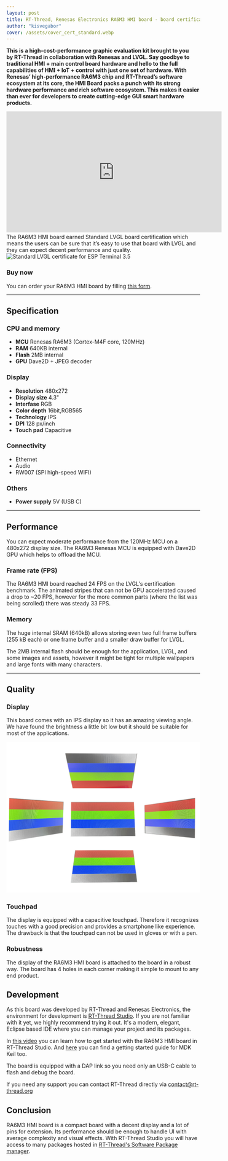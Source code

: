 ```yaml
---
layout: post
title: RT-Thread, Renesas Electronics RA6M3 HMI board - board certification review
author: "kisvegabor"
cover: /assets/cover_cert_standard.webp
---
```


**This is a high-cost-performance graphic evaluation kit brought to you by RT-Thread in collaboration with Renesas and LVGL. Say goodbye to traditional HMI + main control board hardware and hello to the full capabilities of HMI + IoT + control with just one set of hardware. With Renesas’ high-performance RA6M3 chip and RT-Thread’s software ecosystem at its core, the HMI Board packs a punch with its strong hardware performance and rich software ecosystem. This makes it easier than ever for developers to create cutting-edge GUI smart hardware products.**

<iframe width="560" height="315" src="https://www.youtube.com/embed/TU4m8xGO8aE" title="YouTube video player" frameborder="0" allow="accelerometer; autoplay; clipboard-write; encrypted-media; gyroscope; picture-in-picture; web-share" allowfullscreen></iframe>
The RA6M3 HMI board earned Standard LVGL board certification which means the users can be sure that it’s easy to use that board with LVGL and they can expect decent performance and quality.

<img src="https://lvgl.io/assets/images/cert_standard.png" alt="Standard LVGL certificate for ESP Terminal 3.5">

### Buy now

You can order your RA6M3 HMI board by filling [this form](https://docs.google.com/forms/d/e/1FAIpQLSfGcS7HENxMaOib-a1NWe0SQI6m1aoNT1z6T2dEXSiGNXxqFw/viewform?pli=1). 

<hr/>

## Specification

### CPU and memory

- **MCU** Renesas RA6M3 (Cortex-M4F core, 120MHz)
- **RAM** 640KB internal
- **Flash** 2MB internal
- **GPU** Dave2D + JPEG decoder

### Display

- **Resolution** 480x272
- **Display size** 4.3"
- **Interfase** RGB
- **Color depth** 16bit,RGB565
- **Technology** IPS
- **DPI** 128 px/inch
- **Touch pad** Capacitive

### Connectivity
- Ethernet
- Audio
- RW007 (SPI high-speed WIFI)
### Others

- **Power supply** 5V (USB C)

<hr/>

## Performance

You can expect moderate performance from the 120MHz MCU on a 480x272 display size. The RA6M3 Renesas MCU is equipped with Dave2D GPU which helps to offload the MCU.

### Frame rate (FPS)


The RA6M3 HMI board reached 24 FPS on the LVGL's certification benchmark. The animated stripes that can not be GPU accelerated caused a drop to ~20 FPS, however for the more common parts (where the list was being scrolled) there was steady 33 FPS.

### Memory

The huge internal SRAM (640kB) allows storing even two full frame buffers (255 kB each) or one frame buffer and a smaller draw buffer for LVGL.

The 2MB internal flash should be enough for the application, LVGL, and some images and assets, however it might be tight for multiple wallpapers and large fonts with many characters. 
 
<hr/>

## Quality

### Display
This board comes with an IPS display so it has an amazing viewing angle. We have found the brightness a little bit low but it should be suitable for most of the applications. 

![Viewing angles of the RA6M3 HMI board's display](/assets/cert_RA6M3_HMI/display.jpg)

### Touchpad

The display is equipped with a capacitive touchpad. Therefore it recognizes touches with a good precision and provides a smartphone like experience.
The drawback is that the touchpad can not be used in gloves or with a pen.

### Robustness

The display of the RA6M3 HMI board is attached to the board in a robust way. The board has 4 holes in each corner making it simple to mount to any end product.

## Development

As this board was developed by RT-Thread and Renesas Electronics, the environment for development is [RT-Thread Studio](https://www.rt-thread.io/download.html?download=Studio). If you are not familiar with it yet, we highly recommend trying it out. It's a modern, elegant, Eclipse based IDE where you can manage your project and its packages.


In [this video](https://www.youtube.com/watch?v=YGR2pw3ZXtc) you can learn how to get started with the RA6M3 HMI board in RT-Thread Studio. And [here](https://github.com/RT-Thread/rt-thread/tree/master/bsp/renesas/ra6m3-hmi-board) you can find a getting started guide for MDK Keil too. 

The board is equipped with a DAP link so you need only an USB-C cable to flash and debug the board.

If you need any support you can contact RT-Thread directly via contact@rt-thread.org


## Conclusion

RA6M3 HMI board is a compact board with a decent display and a lot of pins for extension. Its performance should be enough to handle UI with average complexity and visual effects.
With RT-Thread Studio you will have access to many packages hosted in [RT-Thread's Software Package manager](https://packages.rt-thread.org/en/index.html). 


